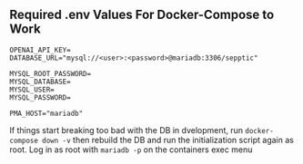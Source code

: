 ## Required .env Values For Docker-Compose to Work
```.env
OPENAI_API_KEY=
DATABASE_URL="mysql://<user>:<password>@mariadb:3306/sepptic"

MYSQL_ROOT_PASSWORD=
MYSQL_DATABASE=
MYSQL_USER=
MYSQL_PASSWORD=

PMA_HOST="mariadb"
```

If things start breaking too bad with the DB in dvelopment, run `docker-compose down -v` then rebuild the DB and run the initialization script again as root. Log in as root with `mariadb -p` on the containers exec menu